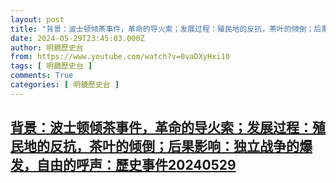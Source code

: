```yaml
---
layout: post
title: "背景：波士顿倾茶事件，革命的导火索；发展过程：殖民地的反抗，茶叶的倾倒；后果影响：独立战争的爆发，自由的呼声：歷史事件20240529"
date: 2024-05-29T23:45:03.000Z
author: 明鏡歷史台
from: https://www.youtube.com/watch?v=0vaDXyHxi10
tags: [ 明鏡歷史台 ]
comments: True
categories: [ 明鏡歷史台 ]
---
```

<!--1717026303000-->
[背景：波士顿倾茶事件，革命的导火索；发展过程：殖民地的反抗，茶叶的倾倒；后果影响：独立战争的爆发，自由的呼声：歷史事件20240529](https://www.youtube.com/watch?v=0vaDXyHxi10)
------

<div>

</div>
